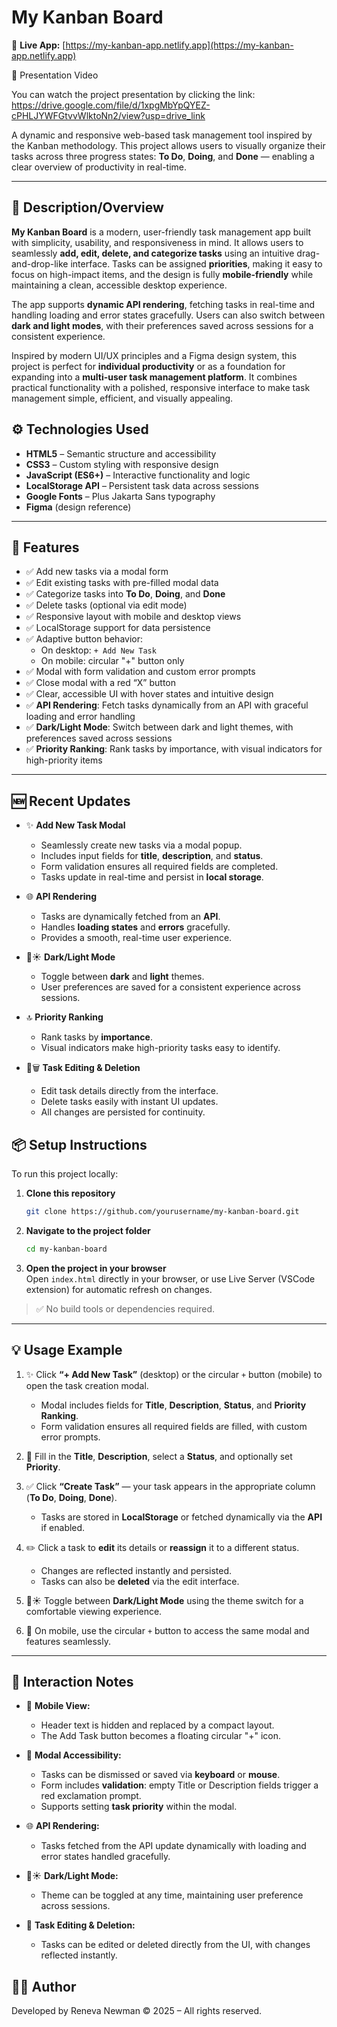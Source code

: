 # My Kanban Board

🚀 **Live App:** [https://my-kanban-app.netlify.app](https://my-kanban-app.netlify.app)

🎥 Presentation Video

You can watch the project presentation by clicking the link: 
https://drive.google.com/file/d/1xpgMbYpQYEZ-cPHLJYWFGtvvWlktoNn2/view?usp=drive_link


A dynamic and responsive web-based task management tool inspired by the Kanban methodology. This project allows users to visually organize their tasks across three progress states: **To Do**, **Doing**, and **Done** — enabling a clear overview of productivity in real-time.

---

## 📝 Description/Overview

**My Kanban Board** is a modern, user-friendly task management app built with simplicity, usability, and responsiveness in mind. It allows users to seamlessly **add, edit, delete, and categorize tasks** using an intuitive drag-and-drop-like interface. Tasks can be assigned **priorities**, making it easy to focus on high-impact items, and the design is fully **mobile-friendly** while maintaining a clean, accessible desktop experience.

The app supports **dynamic API rendering**, fetching tasks in real-time and handling loading and error states gracefully. Users can also switch between **dark and light modes**, with their preferences saved across sessions for a consistent experience.

Inspired by modern UI/UX principles and a Figma design system, this project is perfect for **individual productivity** or as a foundation for expanding into a **multi-user task management platform**. It combines practical functionality with a polished, responsive interface to make task management simple, efficient, and visually appealing.


## ⚙️ Technologies Used

- **HTML5** – Semantic structure and accessibility
- **CSS3** – Custom styling with responsive design
- **JavaScript (ES6+)** – Interactive functionality and logic
- **LocalStorage API** – Persistent task data across sessions
- **Google Fonts** – Plus Jakarta Sans typography
- **Figma** (design reference)

---

## 🚀 Features

- ✅ Add new tasks via a modal form
- ✅ Edit existing tasks with pre-filled modal data
- ✅ Categorize tasks into **To Do**, **Doing**, and **Done**
- ✅ Delete tasks (optional via edit mode)
- ✅ Responsive layout with mobile and desktop views
- ✅ LocalStorage support for data persistence
- ✅ Adaptive button behavior:
  - On desktop: `+ Add New Task`
  - On mobile: circular "+" button only
- ✅ Modal with form validation and custom error prompts
- ✅ Close modal with a red “X” button
- ✅ Clear, accessible UI with hover states and intuitive design
- ✅ **API Rendering**: Fetch tasks dynamically from an API with graceful loading and error handling
- ✅ **Dark/Light Mode**: Switch between dark and light themes, with preferences saved across sessions
- ✅ **Priority Ranking**: Rank tasks by importance, with visual indicators for high-priority items


---

## 🆕 Recent Updates

- ✨ **Add New Task Modal**  
  - Seamlessly create new tasks via a modal popup.  
  - Includes input fields for **title**, **description**, and **status**.  
  - Form validation ensures all required fields are completed.  
  - Tasks update in real-time and persist in **local storage**.

- 🌐 **API Rendering**  
  - Tasks are dynamically fetched from an **API**.  
  - Handles **loading states** and **errors** gracefully.  
  - Provides a smooth, real-time user experience.

- 🌙☀️ **Dark/Light Mode**  
  - Toggle between **dark** and **light** themes.  
  - User preferences are saved for a consistent experience across sessions.

- 🔝 **Priority Ranking**  
  - Rank tasks by **importance**.  
  - Visual indicators make high-priority tasks easy to identify.

- 📝🗑️ **Task Editing & Deletion**  
  - Edit task details directly from the interface.  
  - Delete tasks easily with instant UI updates.  
  - All changes are persisted for continuity.


## 📦 Setup Instructions

To run this project locally:

1. **Clone this repository**  
   ```bash
   git clone https://github.com/yourusername/my-kanban-board.git
   ```

2. **Navigate to the project folder**  
   ```bash
   cd my-kanban-board
   ```

3. **Open the project in your browser**  
   Open `index.html` directly in your browser, or use Live Server (VSCode extension) for automatic refresh on changes.

> ✅ No build tools or dependencies required.

---

## 💡 Usage Example

1. ✨ Click **“+ Add New Task”** (desktop) or the circular `+` button (mobile) to open the task creation modal.  
   - Modal includes fields for **Title**, **Description**, **Status**, and **Priority Ranking**.  
   - Form validation ensures all required fields are filled, with custom error prompts.

2. 📝 Fill in the **Title**, **Description**, select a **Status**, and optionally set **Priority**.  

3. ✅ Click **“Create Task”** — your task appears in the appropriate column (**To Do**, **Doing**, **Done**).  
   - Tasks are stored in **LocalStorage** or fetched dynamically via the **API** if enabled.  

4. ✏️ Click a task to **edit** its details or **reassign** it to a different status.  
   - Changes are reflected instantly and persisted.  
   - Tasks can also be **deleted** via the edit interface.  

5. 🌙☀️ Toggle between **Dark/Light Mode** using the theme switch for a comfortable viewing experience.  

6. 📱 On mobile, use the circular `+` button to access the same modal and features seamlessly.  


---

## 📱 Interaction Notes

- 📐 **Mobile View:**  
  - Header text is hidden and replaced by a compact layout.  
  - The Add Task button becomes a floating circular "+" icon.  

- 🔑 **Modal Accessibility:**  
  - Tasks can be dismissed or saved via **keyboard** or **mouse**.  
  - Form includes **validation**: empty Title or Description fields trigger a red exclamation prompt.  
  - Supports setting **task priority** within the modal.  

- 🌐 **API Rendering:**  
  - Tasks fetched from the API update dynamically with loading and error states handled gracefully.  

- 🌙☀️ **Dark/Light Mode:**  
  - Theme can be toggled at any time, maintaining user preference across sessions.  

- 📝 **Task Editing & Deletion:**  
  - Tasks can be edited or deleted directly from the UI, with changes reflected instantly.  


## 🧑‍💻 Author

Developed by Reneva Newman 
© 2025 – All rights reserved.
